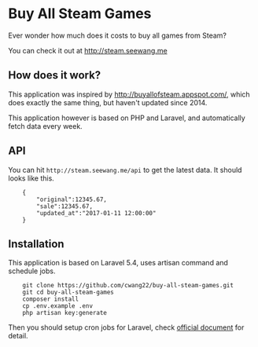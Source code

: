 # Buy All Steam Games

Ever wonder how much does it costs to buy all games from Steam?

You can check it out at http://steam.seewang.me

## How does it work?
This application was inspired by http://buyallofsteam.appspot.com/, which does exactly the same thing, but haven't updated since 2014.</p>

This application however is based on PHP and Laravel, and automatically fetch data every week.

## API
You can hit `http://steam.seewang.me/api` to get the latest data. It should looks like this.

        {
            "original":12345.67,
            "sale":12345.67,
            "updated_at":"2017-01-11 12:00:00"
        }
## Installation
This application is based on Laravel 5.4, uses artisan command and schedule jobs.

        git clone https://github.com/cwang22/buy-all-steam-games.git
        git cd buy-all-steam-games
        composer install
        cp .env.example .env
        php artisan key:generate
        
Then you should setup cron jobs for Laravel, check [official document](https://laravel.com/docs/5.4/scheduling) for detail.
